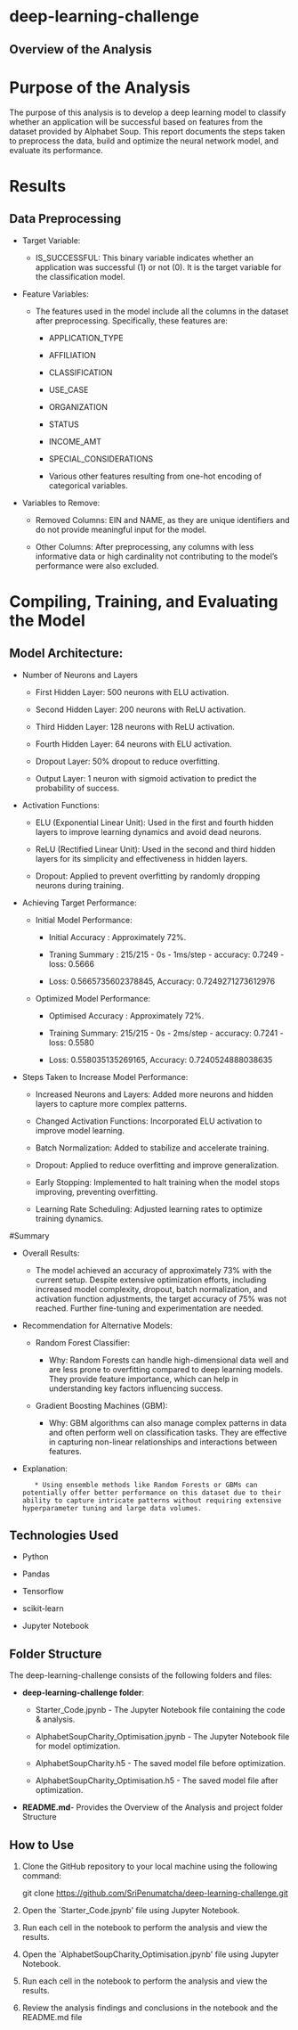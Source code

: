 # deep-learning-challenge

## Overview of the Analysis

# Purpose of the Analysis

The purpose of this analysis is to develop a deep learning model to classify whether an application will be successful based on features from the dataset provided by Alphabet Soup. 
This report documents the steps taken to preprocess the data, build and optimize the neural network model, and evaluate its performance.

# Results

## Data Preprocessing



*  Target Variable: 

     * IS_SUCCESSFUL: This binary variable indicates whether an application was successful (1) or not (0). It is the target variable for the classification model.

*  Feature Variables: 

     * The features used in the model include all the columns in the dataset after preprocessing. Specifically, these features are:	 
	 
        * APPLICATION_TYPE

        * AFFILIATION
		
		* CLASSIFICATION
		
		* USE_CASE
		
		* ORGANIZATION

        * STATUS
		
		* INCOME_AMT
		
		* SPECIAL_CONSIDERATIONS
		
		* Various other features resulting from one-hot encoding of categorical variables.

*  Variables to Remove:

      * Removed Columns: EIN and NAME, as they are unique identifiers and do not provide meaningful input for the model.
	  
	  * Other Columns: After preprocessing, any columns with less informative data or high cardinality not contributing to the model’s performance were also excluded.


# Compiling, Training, and Evaluating the Model


## Model Architecture:


* Number of Neurons and Layers

    * First Hidden Layer: 500 neurons with ELU activation.
	
	* Second Hidden Layer: 200 neurons with ReLU activation.
	
	* Third Hidden Layer: 128 neurons with ReLU activation.
	
	* Fourth Hidden Layer: 64 neurons with ELU activation.
	
	* Dropout Layer: 50% dropout to reduce overfitting.
	
	* Output Layer: 1 neuron with sigmoid activation to predict the probability of success.


* Activation Functions:

  * ELU (Exponential Linear Unit): Used in the first and fourth hidden layers to improve learning dynamics and avoid dead neurons.
  
  * ReLU (Rectified Linear Unit): Used in the second and third hidden layers for its simplicity and effectiveness in hidden layers.
  
  * Dropout: Applied to prevent overfitting by randomly dropping neurons during training.
  

* Achieving Target Performance:

  * Initial Model Performance: 
     
	  * Initial Accuracy : Approximately 72%.
  
      * Traning Summary : 215/215 - 0s - 1ms/step - accuracy: 0.7249 - loss: 0.5666
	  
      * Loss:  0.5665735602378845, Accuracy: 0.7249271273612976
  
  * Optimized Model Performance: 
  
      * Optimised Accuracy : Approximately 72%.
  
      * Training Summary: 215/215 - 0s - 2ms/step - accuracy: 0.7241 - loss: 0.5580
      
	  * Loss: 0.558035135269165, Accuracy: 0.7240524888038635

* Steps Taken to Increase Model Performance:

   * Increased Neurons and Layers: Added more neurons and hidden layers to capture more complex patterns.
   
   * Changed Activation Functions: Incorporated ELU activation to improve model learning.

   * Batch Normalization: Added to stabilize and accelerate training.
   
   * Dropout: Applied to reduce overfitting and improve generalization.
   
   * Early Stopping: Implemented to halt training when the model stops improving, preventing overfitting.
   
   * Learning Rate Scheduling: Adjusted learning rates to optimize training dynamics.


#Summary


* Overall Results:

   *  The model achieved an accuracy of approximately 73% with the current setup. Despite extensive optimization efforts, including increased model complexity, dropout, batch normalization, 
      and activation function adjustments, the target accuracy of 75% was not reached. Further fine-tuning and experimentation are needed.  
	  
	     
* Recommendation for Alternative Models:

   *  Random Forest Classifier:

         * Why: Random Forests can handle high-dimensional data well and are less prone to overfitting compared to deep learning models. They provide feature importance, which can help in understanding key factors influencing success.
		 
		 
   *  Gradient Boosting Machines (GBM):

         * Why: GBM algorithms can also manage complex patterns in data and often perform well on classification tasks. They are effective in capturing non-linear relationships and interactions between features.

* Explanation: 
         
		 * Using ensemble methods like Random Forests or GBMs can potentially offer better performance on this dataset due to their ability to capture intricate patterns without requiring extensive hyperparameter tuning and large data volumes.

 

## Technologies Used

- Python

- Pandas

- Tensorflow

- scikit-learn

- Jupyter Notebook




## Folder Structure 

The deep-learning-challenge consists of the following folders and files:

* **deep-learning-challenge folder**:

   * Starter_Code.jpynb   -  The Jupyter Notebook file containing the code & analysis. 
   
   * AlphabetSoupCharity_Optimisation.jpynb  - The Jupyter Notebook file for model optimization.
   
   * AlphabetSoupCharity.h5  - The saved model file before optimization.
   
   * AlphabetSoupCharity_Optimisation.h5  - The saved model file after optimization.
   

* **README.md**- Provides the Overview of the Analysis and project folder Structure


## How to Use

1. Clone the GitHub repository to your local machine using the following command:

    git clone https://github.com/SriPenumatcha/deep-learning-challenge.git

2. Open the `Starter_Code.jpynb' file using Jupyter Notebook.

3. Run each cell in the notebook to perform the analysis and view the results.

4. Open the `AlphabetSoupCharity_Optimisation.jpynb' file using Jupyter Notebook.

5. Run each cell in the notebook to perform the analysis and view the results.

6. Review the analysis findings and conclusions in the notebook and the README.md file